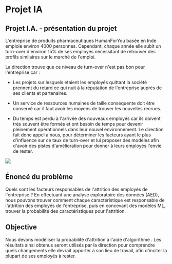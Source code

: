 # Projet IA
## Projet I.A. - présentation du projet
L'entreprise de produits pharmaceutiques HumanForYou basée en Inde emploie environ 4000 personnes. Cependant, chaque année elle subit un turn-over d'environ 15% de ses employés nécessitant de retrouver des profils similaires sur le marché de l'emploi.

La direction trouve que ce niveau de turn-over n'est pas bon pour l'entreprise car :

- Les projets sur lesquels étaient les employés quittant la société prennent du retard ce qui nuit à la réputation de l'entreprise auprès de ses   clients et partenaires.

- Un service de ressources humaines de taille conséquente doit être conservé car il faut avoir les moyens de trouver les nouvelles recrues.

- Du temps est perdu à l'arrivée des nouveaux employés car ils doivent très souvent être formés et ont besoin de temps pour devenir pleinement opérationnels dans leur nouvel environnement.
Le direction fait donc appel à nous, pour déterminer les facteurs ayant le plus d'influence sur ce taux de turn-over et lui proposer des modèles afin d'avoir des pistes d'amélioration pour donner à leurs employés l'envie de rester.

![](https://media.tenor.com/WtsU8aG6ZTYAAAAC/penguin-working.gif)
## Énoncé du problème
Quels sont les facteurs responsables de l'attrition des employés de l'entreprise ? En effectuant une analyse exploratoire des données (AED), nous pouvons trouver comment chaque caractéristique est responsable de l'attrition des employés de l'entreprise, puis en concevant des modèles ML, trouver la probabilité des caractéristiques pour l'attrition.

## Objective
Nous devons modéliser la probabilité d'attrition à l'aide d'algorithme . Les résultats ainsi obtenus seront utilisés par la direction pour comprendre quels changements elle devrait apporter à son lieu de travail, afin d'inciter la plupart de ses employés à rester.
